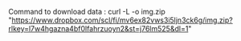 Command to download data : 
curl -L -o img.zip "https://www.dropbox.com/scl/fi/mv6ex82vws3i5ljn3ck6g/img.zip?rlkey=l7w4hgazna4bf0lfahrzuoyn2&st=j76lm525&dl=1"
